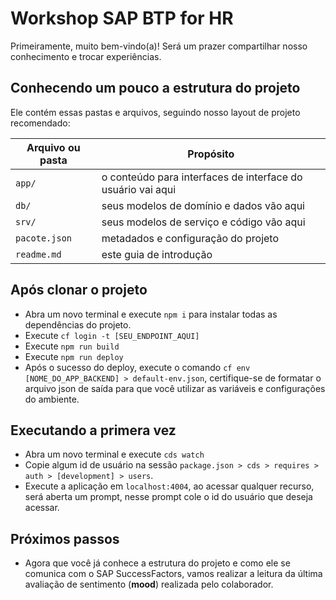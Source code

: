 # Workshop SAP BTP for HR

Primeiramente, muito bem-vindo(a)! Será um prazer compartilhar nosso conhecimento e trocar experiências. 

## Conhecendo um pouco a estrutura do projeto

Ele contém essas pastas e arquivos, seguindo nosso layout de projeto recomendado:

Arquivo ou pasta | Propósito
---------|----------
`app/` | o conteúdo para interfaces de interface do usuário vai aqui
`db/` | seus modelos de domínio e dados vão aqui
`srv/` | seus modelos de serviço e código vão aqui
`pacote.json` | metadados e configuração do projeto
`readme.md` | este guia de introdução

## Após clonar o projeto
- Abra um novo terminal e execute `npm i` para instalar todas as dependências do projeto.
- Execute `cf login -t [SEU_ENDPOINT_AQUI]`
- Execute `npm run build`
- Execute `npm run deploy`
- Após o sucesso do deploy, execute o comando `cf env [NOME_DO_APP_BACKEND] > default-env.json`, certifique-se de formatar o arquivo json de saída para que você utilizar as variáveis e configurações do ambiente.


## Executando a primera vez

- Abra um novo terminal e execute `cds watch`
- Copie algum id de usuário na sessão `package.json > cds > requires > auth > [development] > users`.
- Execute a aplicação em `localhost:4004`, ao acessar qualquer recurso, será aberta um prompt, nesse prompt cole o id do usuário que deseja acessar.

## Próximos passos
- Agora que você já conhece a estrutura do projeto e como ele se comunica com o SAP SuccessFactors, vamos realizar a leitura da última avaliação de sentimento (**mood**) realizada pelo colaborador.
  
